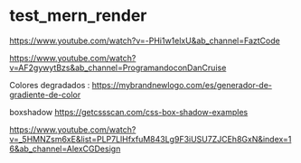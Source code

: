 # test_mern_render

https://www.youtube.com/watch?v=-PHi1w1elxU&ab_channel=FaztCode


https://www.youtube.com/watch?v=AF2gywytBzs&ab_channel=ProgramandoconDanCruise


Colores degradados :
https://mybrandnewlogo.com/es/generador-de-gradiente-de-color

boxshadow
https://getcssscan.com/css-box-shadow-examples

https://www.youtube.com/watch?v=_5HMNZsm6xE&list=PLP7LlHfxfuM843Lg9F3iUSU7ZJCEh8GxN&index=16&ab_channel=AlexCGDesign